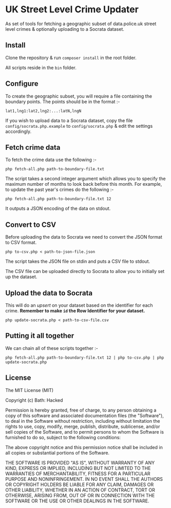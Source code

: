 
# UK Street Level Crime Updater

As set of tools for fetching a geographic subset of data.police.uk street level crimes & optionally uploading to a Socrata dataset.

## Install

Clone the repository & run ```composer install``` in the root folder.

All scripts reside in the ```bin``` folder.

## Configure

To create the geographic subset, you will require a file containing the boundary points. The points should be in the format :-

    lat1,lng1:lat2,lng2:...:latN,lngN

If you wish to upload data to a Socrata dataset, copy the file ```config/socrata.php.example``` to ```config/socrata.php``` & edit the settings accordingly.

## Fetch crime data

To fetch the crime data use the following :-

    php fetch-all.php path-to-boundary-file.txt
    
The script takes a second integer argument which allows you to specify the maximum number of months to look back before this month. 
For example, to update the past year's crimes do the following :- 

    php fetch-all.php path-to-boundary-file.txt 12

It outputs a JSON encoding of the data on stdout.

## Convert to CSV

Before uploading the data to Socrata we need to convert the JSON format to CSV format.

    php to-csv.php < path-to-json-file.json
    
The script takes the JSON file on stdin and puts a CSV file to stdout.

The CSV file can be uploaded directly to Socrata to allow you to initially set up the dataset.

## Upload the data to Socrata

This will do an _upsert_ on your dataset based on the identifier for each crime. __Remember to make ```id``` the Row Identifier for your dataset.__

    php update-socrata.php < path-to-csv-file.csv
    
## Putting it all together

We can chain all of these scripts together :-

    php fetch-all.php path-to-boundary-file.txt 12 | php to-csv.php | php update-socrata.php
    

## License

The MIT License (MIT)

Copyright (c) Bath: Hacked

Permission is hereby granted, free of charge, to any person obtaining a copy
of this software and associated documentation files (the "Software"), to deal
in the Software without restriction, including without limitation the rights
to use, copy, modify, merge, publish, distribute, sublicense, and/or sell
copies of the Software, and to permit persons to whom the Software is
furnished to do so, subject to the following conditions:

The above copyright notice and this permission notice shall be included in
all copies or substantial portions of the Software.

THE SOFTWARE IS PROVIDED "AS IS", WITHOUT WARRANTY OF ANY KIND, EXPRESS OR
IMPLIED, INCLUDING BUT NOT LIMITED TO THE WARRANTIES OF MERCHANTABILITY,
FITNESS FOR A PARTICULAR PURPOSE AND NONINFRINGEMENT. IN NO EVENT SHALL THE
AUTHORS OR COPYRIGHT HOLDERS BE LIABLE FOR ANY CLAIM, DAMAGES OR OTHER
LIABILITY, WHETHER IN AN ACTION OF CONTRACT, TORT OR OTHERWISE, ARISING FROM,
OUT OF OR IN CONNECTION WITH THE SOFTWARE OR THE USE OR OTHER DEALINGS IN
THE SOFTWARE.
